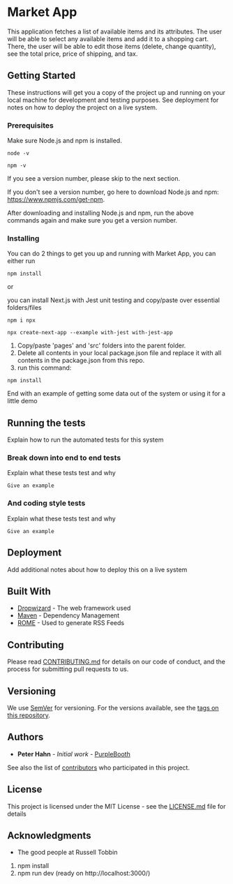 # Market App

This application fetches a list of available items and its attributes. The user will be able to select any available items and add it to a shopping cart. There, the user will be able to edit those items (delete, change quantity), see the total price, price of shipping, and tax. 

## Getting Started

These instructions will get you a copy of the project up and running on your local machine for development and testing purposes. See deployment for notes on how to deploy the project on a live system.

### Prerequisites

Make sure Node.js and npm is installed.

```
node -v
```
```
npm -v
```
If you see a version number, please skip to the next section.

If you don't see a version number, go here to download Node.js and npm:
https://www.npmjs.com/get-npm.

After downloading and installing Node.js and npm, run the above commands again and make sure you get a version number.

### Installing

You can do 2 things to get you up and running with Market App, you can either run

```
npm install
```
or

you can install Next.js with Jest unit testing and copy/paste over essential folders/files

```
npm i npx
```
```
npx create-next-app --example with-jest with-jest-app
```
1. Copy/paste 'pages' and 'src' folders into the parent folder.
2. Delete all contents in your local package.json file and replace it with all contents in the package.json from this repo.
3. run this command:
```
npm install
```



End with an example of getting some data out of the system or using it for a little demo

## Running the tests

Explain how to run the automated tests for this system

### Break down into end to end tests

Explain what these tests test and why

```
Give an example
```

### And coding style tests

Explain what these tests test and why

```
Give an example
```

## Deployment

Add additional notes about how to deploy this on a live system

## Built With

* [Dropwizard](http://www.dropwizard.io/1.0.2/docs/) - The web framework used
* [Maven](https://maven.apache.org/) - Dependency Management
* [ROME](https://rometools.github.io/rome/) - Used to generate RSS Feeds

## Contributing

Please read [CONTRIBUTING.md](https://gist.github.com/PurpleBooth/b24679402957c63ec426) for details on our code of conduct, and the process for submitting pull requests to us.

## Versioning

We use [SemVer](http://semver.org/) for versioning. For the versions available, see the [tags on this repository](https://github.com/your/project/tags). 

## Authors

* **Peter Hahn** - *Initial work* - [PurpleBooth](https://github.com/jabattack1)

See also the list of [contributors](https://github.com/your/project/contributors) who participated in this project.

## License

This project is licensed under the MIT License - see the [LICENSE.md](LICENSE.md) file for details

## Acknowledgments

* The good people at Russell Tobbin






1. npm install
2. npm run dev (ready on http://localhost:3000/)